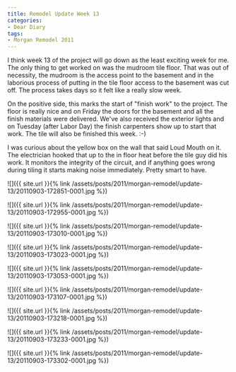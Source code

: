 ```yaml
---
title: Remodel Update Week 13
categories:
- Dear Diary
tags:
- Morgan Remodel 2011
---
```


I think week 13 of the project will go down as the least exciting week for me. The only thing to get worked on was the mudroom tile floor. That was out of necessity, the mudroom is the access point to the basement and in the laborious process of putting in the tile floor access to the basement was cut off. The process takes days so it felt like a really slow week.

On the positive side, this marks the start of "finish work" to the project. The floor is really nice and on Friday the doors for the basement and all the finish materials were delivered. We've also received the exterior lights and on Tuesday (after Labor Day) the finish carpenters show up to start that work. The tile will also be finished this week. :-)

I was curious about the yellow box on the wall that said Loud Mouth on it. The electrician hooked that up to the in floor heat before the tile guy did his work. It monitors the integrity of the circuit, and if anything goes wrong during tiling it starts making noise immediately. Pretty smart to have.

![]({{ site.url }}{% link /assets/posts/2011/morgan-remodel/update-13/20110903-172851-0001.jpg %})

![]({{ site.url }}{% link /assets/posts/2011/morgan-remodel/update-13/20110903-172955-0001.jpg %})

![]({{ site.url }}{% link /assets/posts/2011/morgan-remodel/update-13/20110903-173010-0001.jpg %})

![]({{ site.url }}{% link /assets/posts/2011/morgan-remodel/update-13/20110903-173023-0001.jpg %})

![]({{ site.url }}{% link /assets/posts/2011/morgan-remodel/update-13/20110903-173053-0001.jpg %})

![]({{ site.url }}{% link /assets/posts/2011/morgan-remodel/update-13/20110903-173107-0001.jpg %})

![]({{ site.url }}{% link /assets/posts/2011/morgan-remodel/update-13/20110903-173218-0001.jpg %})

![]({{ site.url }}{% link /assets/posts/2011/morgan-remodel/update-13/20110903-173233-0001.jpg %})

![]({{ site.url }}{% link /assets/posts/2011/morgan-remodel/update-13/20110903-173302-0001.jpg %})


